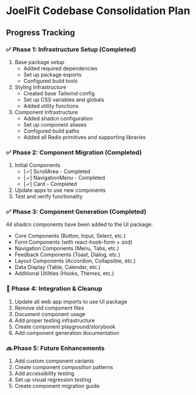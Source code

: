 # JoelFit Codebase Consolidation Plan

## Progress Tracking

### ✅ Phase 1: Infrastructure Setup (Completed)
1. Base package setup
   - Added required dependencies
   - Set up package exports
   - Configured build tools
2. Styling Infrastructure
   - Created base Tailwind config
   - Set up CSS variables and globals
   - Added utility functions
3. Component Infrastructure
   - Added shadcn configuration
   - Set up component aliases
   - Configured build paths
   - Added all Radix primitives and supporting libraries

### ✅ Phase 2: Component Migration (Completed)
1. Initial Components
   - [✓] ScrollArea - Completed
   - [✓] NavigationMenu - Completed
   - [✓] Card - Completed
2. Update apps to use new components
3. Test and verify functionality

### ✅ Phase 3: Component Generation (Completed)
All shadcn components have been added to the UI package:
- Core Components (Button, Input, Select, etc.)
- Form Components (with react-hook-form + zod)
- Navigation Components (Menu, Tabs, etc.)
- Feedback Components (Toast, Dialog, etc.)
- Layout Components (Accordion, Collapsible, etc.)
- Data Display (Table, Calendar, etc.)
- Additional Utilities (Hooks, Themes, etc.)

### 🚀 Phase 4: Integration & Cleanup
1. Update all web app imports to use UI package
2. Remove old component files
3. Document component usage
4. Add proper testing infrastructure
5. Create component playground/storybook
6. Add component generation documentation

### 🔜 Phase 5: Future Enhancements
1. Add custom component variants
2. Create component composition patterns
3. Add accessibility testing
4. Set up visual regression testing
5. Create component migration guide